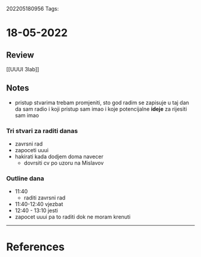 202205180956
Tags: 
# 18-05-2022
## Review
[[UUUI 3lab]]

## Notes
- pristup stvarima trebam promjeniti, sto god radim se zapisuje u taj dan da sam radio i koji pristup sam imao i koje potencijalne **ideje** za rijesiti sam imao

### Tri stvari za raditi danas
- zavrsni rad
- zapoceti uuui
- hakirati kada dodjem doma navecer
	- dovrsiti cv po uzoru na Mislavov

### Outline dana
- 11:40
	- raditi zavrsni rad
- 11:40-12:40 vjezbat
- 12:40 - 13:10 jesti
- zapocet uuui pa to raditi dok ne moram krenuti
---
# References